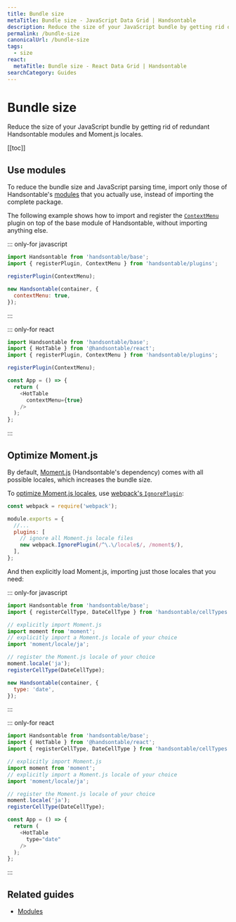 ```yaml
---
title: Bundle size
metaTitle: Bundle size - JavaScript Data Grid | Handsontable
description: Reduce the size of your JavaScript bundle by getting rid of redundant Handsontable modules and Moment.js locales.
permalink: /bundle-size
canonicalUrl: /bundle-size
tags:
  - size
react:
  metaTitle: Bundle size - React Data Grid | Handsontable
searchCategory: Guides
---
```


# Bundle size

Reduce the size of your JavaScript bundle by getting rid of redundant Handsontable modules and Moment.js locales.

[[toc]]

## Use modules

To reduce the bundle size and JavaScript parsing time, import only those of Handsontable's [modules](@/guides/tools-and-building/modules.md) that you actually use, instead of importing the complete package.

The following example shows how to import and register the [`ContextMenu`](@/api/contextMenu.md) plugin on top of the base module of Handsontable, without importing anything else.

::: only-for javascript
```js
import Handsontable from 'handsontable/base';
import { registerPlugin, ContextMenu } from 'handsontable/plugins';

registerPlugin(ContextMenu);

new Handsontable(container, {
  contextMenu: true,
});
```
:::

::: only-for react
```js
import Handsontable from 'handsontable/base';
import { HotTable } from '@handsontable/react';
import { registerPlugin, ContextMenu } from 'handsontable/plugins';

registerPlugin(ContextMenu);

const App = () => {
  return (
    <HotTable
      contextMenu={true}
    />
  );
};
```
:::

## Optimize Moment.js

By default, [Moment.js](https://momentjs.com/) (Handsontable's dependency) comes with all possible locales, which increases the bundle size.

To [optimize Moment.js locales](https://github.com/jmblog/how-to-optimize-momentjs-with-webpack), use [webpack's `IgnorePlugin`](https://webpack.js.org/plugins/ignore-plugin/):

```js
const webpack = require('webpack');

module.exports = {
  //...
  plugins: [
    // ignore all Moment.js locale files
    new webpack.IgnorePlugin(/^\.\/locale$/, /moment$/),
  ],
};
```

And then explicitly load Moment.js, importing just those locales that you need:

::: only-for javascript
```js
import Handsontable from 'handsontable/base';
import { registerCellType, DateCellType } from 'handsontable/cellTypes';

// explicitly import Moment.js
import moment from 'moment';
// explicitly import a Moment.js locale of your choice
import 'moment/locale/ja';

// register the Moment.js locale of your choice
moment.locale('ja');
registerCellType(DateCellType);

new Handsontable(container, {
  type: 'date',
});
```
:::

::: only-for react
```js
import Handsontable from 'handsontable/base';
import { HotTable } from '@handsontable/react';
import { registerCellType, DateCellType } from 'handsontable/cellTypes';

// explicitly import Moment.js
import moment from 'moment';
// explicitly import a Moment.js locale of your choice
import 'moment/locale/ja';

// register the Moment.js locale of your choice
moment.locale('ja');
registerCellType(DateCellType);

const App = () => {
  return (
    <HotTable
      type="date"
    />
  );
};
```
:::

## Related guides

- [Modules](@/guides/tools-and-building/modules.md)
